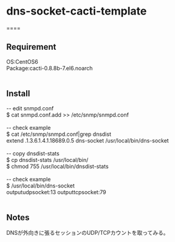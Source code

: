 # dns-socket-cacti-template

====
<br>
## Requirement<br>
OS:CentOS6<br>
Package:cacti-0.8.8b-7.el6.noarch<br>
<br>
## Install<br>
-- edit snmpd.conf<br>
$ cat snmpd.conf.add >> /etc/snmp/snmpd.conf<br>
<br>
-- check example<br>
$ cat /etc/snmp/snmpd.conf|grep dnsdist<br>
extend .1.3.6.1.4.1.18689.0.5 dns-socket /usr/local/bin/dns-socket<br>
<br>
-- copy dnsdist-stats<br>
$ cp dnsdist-stats /usr/local/bin/<br>
$ chmod 755 /usr/local/bin/dnsdist-stats<br>
<br>
-- check example<br>
$ /usr/local/bin/dns-socket<br>
outputudpsocket:13 outputtcpsocket:79<br>
<br>
## Notes
DNSが外向きに張るセッションのUDP/TCPカウントを取ってみる。<br>
